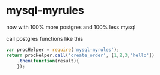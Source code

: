 mysql-myrules
=============
now with 100% more postgres and 100% less mysql

call postgres functions like this
```js
var procHelper = require('mysql-myrules');
return procHelper.call('create_order', [1,2,3,'hello'])
	.then(function(result){
	});
```
